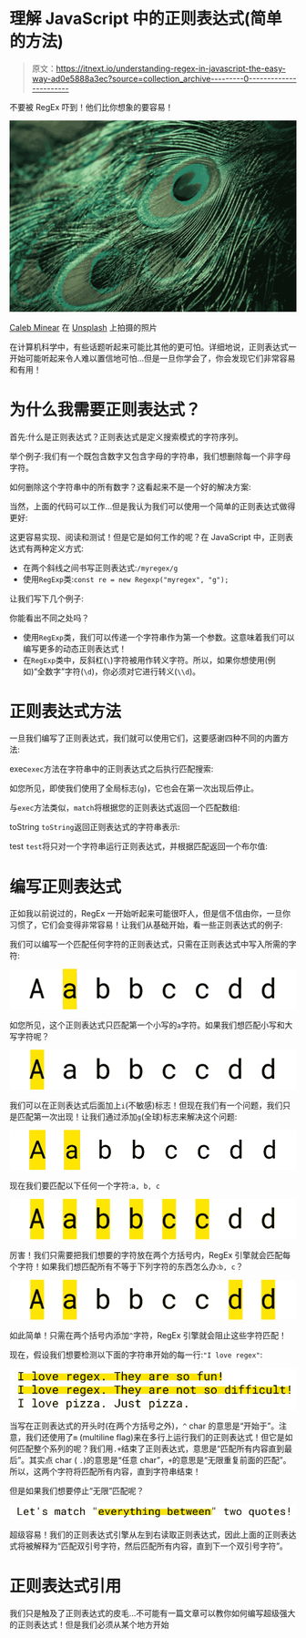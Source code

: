 # 理解 JavaScript 中的正则表达式(简单的方法)

> 原文：<https://itnext.io/understanding-regex-in-javascript-the-easy-way-ad0e5888a3ec?source=collection_archive---------0----------------------->

不要被 RegEx 吓到！他们比你想象的要容易！

![](img/306b22db665bacaeaa11543178f06d8e.png)

[Caleb Minear](https://unsplash.com/@calebminear) 在 [Unsplash](https://unsplash.com) 上拍摄的照片

在计算机科学中，有些话题听起来可能比其他的更可怕。详细地说，正则表达式一开始可能听起来令人难以置信地可怕…但是一旦你学会了，你会发现它们非常容易和有用！

# 为什么我需要正则表达式？

首先:什么是正则表达式？正则表达式是定义搜索模式的字符序列。

举个例子:我们有一个既包含数字又包含字母的字符串，我们想删除每一个非字母字符。

如何删除这个字符串中的所有数字？这看起来不是一个好的解决方案:

当然，上面的代码可以工作…但是我认为我们可以使用一个简单的正则表达式做得更好:

这更容易实现、阅读和测试！但是它是如何工作的呢？在 JavaScript 中，正则表达式有两种定义方式:

*   在两个斜线之间书写正则表达式:`/myregex/g`
*   使用`RegExp`类:`const re = new Regexp("myregex", "g");`

让我们写下几个例子:

你能看出不同之处吗？

*   使用`RegExp`类，我们可以传递一个字符串作为第一个参数。这意味着我们可以编写更多的动态正则表达式！
*   在`RegExp`类中，反斜杠(`\`)字符被用作转义字符。所以，如果你想使用(例如)“全数字”字符(`\d`)，你必须对它进行转义(`\\d`)。

# 正则表达式方法

一旦我们编写了正则表达式，我们就可以使用它们，这要感谢四种不同的内置方法:

exec`exec`方法在字符串中的正则表达式之后执行匹配搜索:

如您所见，即使我们使用了全局标志(`g`)，它也会在第一次出现后停止。

与`exec`方法类似，`match`将根据您的正则表达式返回一个匹配数组:

toString `toString`返回正则表达式的字符串表示:

test `test`将只对一个字符串运行正则表达式，并根据匹配返回一个布尔值:

# 编写正则表达式

正如我以前说过的，RegEx 一开始听起来可能很吓人，但是信不信由你，一旦你习惯了，它们会变得非常容易！让我们从基础开始，看一些正则表达式的例子:

我们可以编写一个匹配任何字符的正则表达式，只需在正则表达式中写入所需的字符:

![](img/91ab3e10991af09dbfeb5eaf60f48624.png)

如您所见，这个正则表达式只匹配第一个小写的`a`字符。如果我们想匹配小写和大写字符呢？

![](img/6afab997faca53c5516fc7be69ddc0af.png)

我们可以在正则表达式后面加上`i`(不敏感)标志！但现在我们有一个问题，我们只是匹配第一次出现！让我们通过添加`g`(全球)标志来解决这个问题:

![](img/ad7c3fb1acffa9b3ae39b2e56dcfcc28.png)

现在我们要匹配以下任何一个字符:`a, b, c`

![](img/e36720872257d1d786d3af89b3768d99.png)

厉害！我们只需要把我们想要的字符放在两个方括号内，RegEx 引擎就会匹配每个字符！如果我们想匹配所有不等于下列字符的东西怎么办:`b, c`？

![](img/7e8db32e10ce17b5c63db69fa92a3e62.png)

如此简单！只需在两个括号内添加`^`字符，RegEx 引擎就会阻止这些字符匹配！

现在，假设我们想要检测以下面的字符串开始的每一行:`"I love regex"`:

![](img/91e6492004f77fd50870d782a9ed7a3b.png)

当写在正则表达式的开头时(在两个方括号之外)，`^` char 的意思是“开始于”。注意，我们还使用了`m` (multiline flag)来在多行上运行我们的正则表达式！但它是如何匹配整个系列的呢？我们用`.+`结束了正则表达式，意思是“匹配所有内容直到最后”。其实点 char ( `.`)的意思是“任意 char”，`+`的意思是“无限重复前面的匹配”。所以，这两个字符将匹配所有内容，直到字符串结束！

但是如果我们想要停止“无限”匹配呢？

![](img/973dbcd15f27ee2fd4311bf948fb9955.png)

超级容易！我们的正则表达式引擎从左到右读取正则表达式，因此上面的正则表达式将被解释为“匹配双引号字符，然后匹配所有内容，直到下一个双引号字符”。

# 正则表达式引用

我们只是触及了正则表达式的皮毛…不可能有一篇文章可以教你如何编写超级强大的正则表达式！但是我们必须从某个地方开始